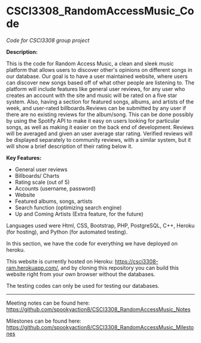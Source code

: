 # CSCI3308_RandomAccessMusic_Code
*Code for CSCI3308 group project*

**Description:**

This is the code for Random Access Music, a clean and sleek music platform that  allows users to discover other's opinions on 
different songs in our database. Our goal is to have a user maintained website, where users can discover new songs based off of what other people are listening to. The platform will include features like general user reviews, for any user who creates an account with the site and music will be rated on a five star system. Also, having a section for featured songs, albums, and artists of the week, and user-rated billboards.Reviews can be submitted by any user if there are no existing reviews for the album/song. This can be done possibly by using the Spotify API to make it easy on users looking for particular songs, as well as making it easier on the back end of development. Reviews will be averaged and given an user average star rating. Verified reviews will be displayed separately to community reviews, with a similar system, but it will show a brief description of their rating below it.

**Key Features:**
- General user reviews
- Billboards/ Charts
- Rating scale (out of 5)
- Accounts (username, password)
- Website
- Featured albums, songs, artists
- Search function (optimizing search engine)
- Up and Coming Artists (Extra feature, for the future)


Languages used were Html, CSS, Bootstrap, PHP, PostgreSQL, C++, Heroku (for hosting), and Python (for automated testing).

In this section, we have the code for everything we have deployed on heroku. 

This website is currently hosted on Heroku: https://csci3308-ram.herokuapp.com/, 
and by cloning this repository you can build this website right from your own browser without the databases. 

The testing codes can only be used for testing our databases. 

------------------------------------------------------------------------------------------------------------------------------

Meeting notes can be found here: https://github.com/spookyaction8/CSCI3308_RandomAccessMusic_Notes

Milestones can be found here: https://github.com/spookyaction8/CSCI3308_RandomAccessMusic_Milestones
